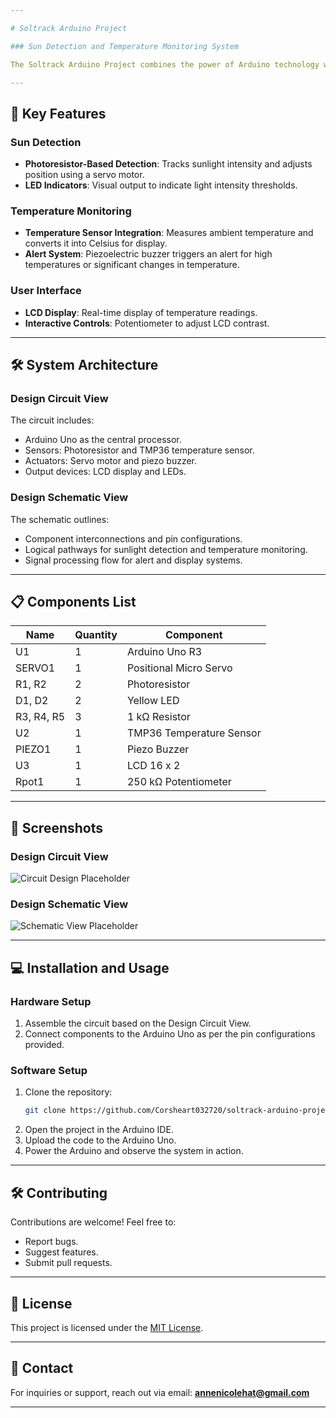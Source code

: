 ```yaml
---

# Soltrack Arduino Project

### Sun Detection and Temperature Monitoring System

The Soltrack Arduino Project combines the power of Arduino technology with advanced sensors to deliver a robust environmental monitoring solution. Designed to detect sunlight and monitor ambient temperature, this project showcases the integration of Arduino with various electronic components for automation and environmental applications.

---
```


## 🌟 Key Features

### **Sun Detection**
- **Photoresistor-Based Detection**: Tracks sunlight intensity and adjusts position using a servo motor.
- **LED Indicators**: Visual output to indicate light intensity thresholds.

### **Temperature Monitoring**
- **Temperature Sensor Integration**: Measures ambient temperature and converts it into Celsius for display.
- **Alert System**: Piezoelectric buzzer triggers an alert for high temperatures or significant changes in temperature.

### **User Interface**
- **LCD Display**: Real-time display of temperature readings.
- **Interactive Controls**: Potentiometer to adjust LCD contrast.

---

## 🛠️ System Architecture

### **Design Circuit View**
The circuit includes:
- Arduino Uno as the central processor.
- Sensors: Photoresistor and TMP36 temperature sensor.
- Actuators: Servo motor and piezo buzzer.
- Output devices: LCD display and LEDs.

### **Design Schematic View**
The schematic outlines:
- Component interconnections and pin configurations.
- Logical pathways for sunlight detection and temperature monitoring.
- Signal processing flow for alert and display systems.

---

## 📋 Components List

| **Name**         | **Quantity** | **Component**              |
|-------------------|--------------|----------------------------|
| U1               | 1            | Arduino Uno R3            |
| SERVO1           | 1            | Positional Micro Servo     |
| R1, R2           | 2            | Photoresistor             |
| D1, D2           | 2            | Yellow LED                |
| R3, R4, R5       | 3            | 1 kΩ Resistor             |
| U2               | 1            | TMP36 Temperature Sensor  |
| PIEZO1           | 1            | Piezo Buzzer              |
| U3               | 1            | LCD 16 x 2                |
| Rpot1            | 1            | 250 kΩ Potentiometer      |

---

## 📸 Screenshots

### **Design Circuit View**
![Circuit Design Placeholder](https://i.postimg.cc/yY0wjtj4/image.png)

### **Design Schematic View**
![Schematic View Placeholder](https://i.postimg.cc/vm5pnBHX/image.png)


---

## 💻 Installation and Usage

### **Hardware Setup**
1. Assemble the circuit based on the Design Circuit View.
2. Connect components to the Arduino Uno as per the pin configurations provided.

### **Software Setup**
1. Clone the repository:
   ```bash
   git clone https://github.com/Corsheart032720/soltrack-arduino-project.git
   ```
2. Open the project in the Arduino IDE.
3. Upload the code to the Arduino Uno.
4. Power the Arduino and observe the system in action.

---

## 🛠️ Contributing

Contributions are welcome! Feel free to:
- Report bugs.
- Suggest features.
- Submit pull requests.

---

## 📜 License

This project is licensed under the [MIT License](LICENSE).

---

## 📧 Contact

For inquiries or support, reach out via email: **annenicolehat@gmail.com**

---
